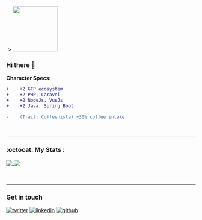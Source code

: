 <div id="header" align="" position: absolute; top: 0; right: 0;/>&nbsp;>
<img src="https://media.giphy.com/media/jRf5fsn8G6YaogAWxn/giphy.gif" width="120"/> 
</div>

<!--
<div id="header" align="center">
<img src="https://media.giphy.com/media/YuKbGGIYMXemhnub3q/giphy.gif" width="120"/>
</div>
-->

<img src="https://komarev.com/ghpvc/?username=iamrikie&style=flat-square&color=blue" alt=""/>



### Hi there 👋


**Character Specs:**
```diff
+    +2 GCP ecosystem
+    +2 PHP, Laravel
+    +2 NodeJs, VueJs
+    +2 Java, Spring Boot

-    (Trait: Coffeenista) +30% coffee intake
```
<br>

---

### :octocat: My Stats :

<a href="https://github.com/iamrikie">
  <img align="center" src="http://github-readme-streak-stats.herokuapp.com?user=iamrikie&theme=dark)](https://git.io/streak-stats" />
</a>
<a href="https://github.com/iamrikie">
  <img align="center" src="https://github-readme-stats.vercel.app/api/top-langs/?username=iamrikie&layout=compact" />
</a> <br><br>



<!-- 
<a href="https://github.com/iamrikie">
  <img align="center" src="https://github-readme-stats.vercel.app/api?username=iamrikie&count_private=true&show_icons=true&include_all_commits=true" />
</a>

<a href="https://github.com/iamrikie">
  <img align="center" src="https://github-readme-stats.vercel.app/api/top-langs/?username=iamrikie&layout=compact" />
</a> <br><br>

<a href="https://github.com/iamrikie">
  <img align="center" src="http://github-readme-streak-stats.herokuapp.com?user=iamrikie&theme=dark)](https://git.io/streak-stats" />
</a>

<a href="https://github.com/iamrikie">
[![GitHub Streak](http://github-readme-streak-stats.herokuapp.com?user=iamrikie&theme=dark)](https://git.io/streak-stats)
</a> 
-->
<br>

---

### Get in touch
<p>
  <a href="https://twitter.com/"><img src="https://img.icons8.com/color/50/111111/twitter-squared.png" alt="twitter"/></a>
  <a href="https://www.linkedin.com/in//"><img src="https://img.icons8.com/color/50/111111/linkedin.png" alt="linkedin"/></a>
  <a href="https://github.com/"><img src="https://img.icons8.com/color/50/111111/github.png" alt="github"/></a>
  
</p>


